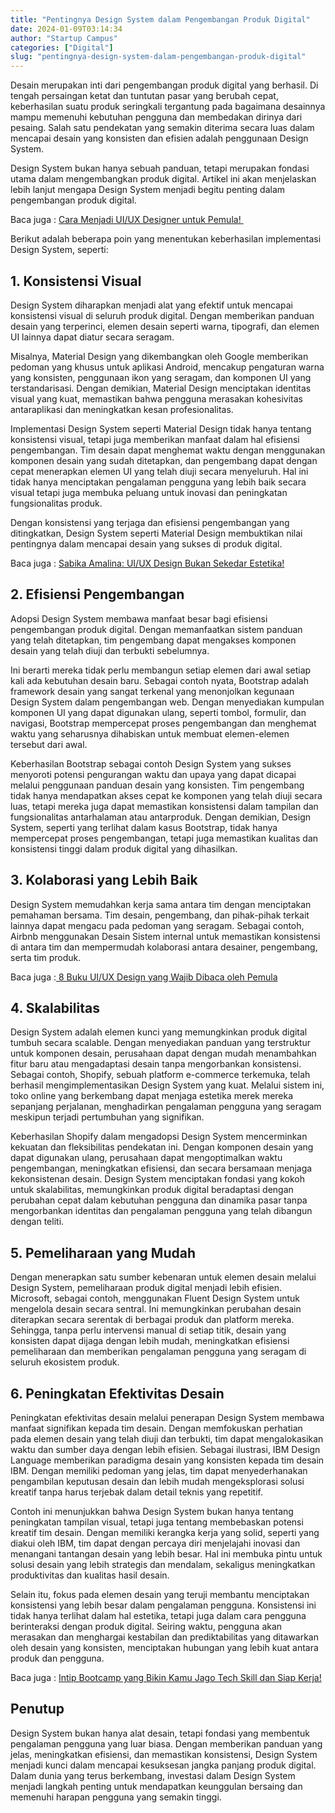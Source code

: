 ```yaml
---
title: "Pentingnya Design System dalam Pengembangan Produk Digital"
date: 2024-01-09T03:14:34
author: "Startup Campus"
categories: ["Digital"]
slug: "pentingnya-design-system-dalam-pengembangan-produk-digital"
---
```


Desain merupakan inti dari pengembangan produk digital yang berhasil. Di tengah persaingan ketat dan tuntutan pasar yang berubah cepat, keberhasilan suatu produk seringkali tergantung pada bagaimana desainnya mampu memenuhi kebutuhan pengguna dan membedakan dirinya dari pesaing. Salah satu pendekatan yang semakin diterima secara luas dalam mencapai desain yang konsisten dan efisien adalah penggunaan Design System.

Design System bukan hanya sebuah panduan, tetapi merupakan fondasi utama dalam mengembangkan produk digital. Artikel ini akan menjelaskan lebih lanjut mengapa Design System menjadi begitu penting dalam pengembangan produk digital.

Baca juga : [Cara Menjadi UI/UX Designer untuk Pemula! ](https://www.startupcampus.id/blog/cara-menjadi-ui-ux-designer-untuk-pemula/)

Berikut adalah beberapa poin yang menentukan keberhasilan implementasi Design System, seperti:

## 1. Konsistensi Visual

Design System diharapkan menjadi alat yang efektif untuk mencapai konsistensi visual di seluruh produk digital. Dengan memberikan panduan desain yang terperinci, elemen desain seperti warna, tipografi, dan elemen UI lainnya dapat diatur secara seragam. 

Misalnya, Material Design yang dikembangkan oleh Google memberikan pedoman yang khusus untuk aplikasi Android, mencakup pengaturan warna yang konsisten, penggunaan ikon yang seragam, dan komponen UI yang terstandarisasi. Dengan demikian, Material Design menciptakan identitas visual yang kuat, memastikan bahwa pengguna merasakan kohesivitas antaraplikasi dan meningkatkan kesan profesionalitas.

Implementasi Design System seperti Material Design tidak hanya tentang konsistensi visual, tetapi juga memberikan manfaat dalam hal efisiensi pengembangan. Tim desain dapat menghemat waktu dengan menggunakan komponen desain yang sudah ditetapkan, dan pengembang dapat dengan cepat menerapkan elemen UI yang telah diuji secara menyeluruh. Hal ini tidak hanya menciptakan pengalaman pengguna yang lebih baik secara visual tetapi juga membuka peluang untuk inovasi dan peningkatan fungsionalitas produk.

Dengan konsistensi yang terjaga dan efisiensi pengembangan yang ditingkatkan, Design System seperti Material Design membuktikan nilai pentingnya dalam mencapai desain yang sukses di produk digital.

Baca juga : [Sabika Amalina: UI/UX Design Bukan Sekedar Estetika!](https://www.startupcampus.id/blog/sabika-amalina-ui-ux-design-bukan-sekedar-estetika/)

## 2. Efisiensi Pengembangan

Adopsi Design System membawa manfaat besar bagi efisiensi pengembangan produk digital. Dengan memanfaatkan sistem panduan yang telah ditetapkan, tim pengembang dapat mengakses komponen desain yang telah diuji dan terbukti sebelumnya.

 Ini berarti mereka tidak perlu membangun setiap elemen dari awal setiap kali ada kebutuhan desain baru. Sebagai contoh nyata, Bootstrap adalah framework desain yang sangat terkenal yang menonjolkan kegunaan Design System dalam pengembangan web. Dengan menyediakan kumpulan komponen UI yang dapat digunakan ulang, seperti tombol, formulir, dan navigasi, Bootstrap mempercepat proses pengembangan dan menghemat waktu yang seharusnya dihabiskan untuk membuat elemen-elemen tersebut dari awal.

Keberhasilan Bootstrap sebagai contoh Design System yang sukses menyoroti potensi pengurangan waktu dan upaya yang dapat dicapai melalui penggunaan panduan desain yang konsisten. Tim pengembang tidak hanya mendapatkan akses cepat ke komponen yang telah diuji secara luas, tetapi mereka juga dapat memastikan konsistensi dalam tampilan dan fungsionalitas antarhalaman atau antarproduk. Dengan demikian, Design System, seperti yang terlihat dalam kasus Bootstrap, tidak hanya mempercepat proses pengembangan, tetapi juga memastikan kualitas dan konsistensi tinggi dalam produk digital yang dihasilkan.

## 3. Kolaborasi yang Lebih Baik

Design System memudahkan kerja sama antara tim dengan menciptakan pemahaman bersama. Tim desain, pengembang, dan pihak-pihak terkait lainnya dapat mengacu pada pedoman yang seragam. Sebagai contoh, Airbnb menggunakan Desain Sistem internal untuk memastikan konsistensi di antara tim dan mempermudah kolaborasi antara desainer, pengembang, serta tim produk.

Baca juga :[ 8 Buku UI/UX Design yang Wajib Dibaca oleh Pemula](https://www.startupcampus.id/blog/8-buku-ui-ux-design-yang-wajib-dibaca-oleh-pemula/)

## 4. Skalabilitas

Design System adalah elemen kunci yang memungkinkan produk digital tumbuh secara scalable. Dengan menyediakan panduan yang terstruktur untuk komponen desain, perusahaan dapat dengan mudah menambahkan fitur baru atau mengadaptasi desain tanpa mengorbankan konsistensi. Sebagai contoh, Shopify, sebuah platform e-commerce terkemuka, telah berhasil mengimplementasikan Design System yang kuat. Melalui sistem ini, toko online yang berkembang dapat menjaga estetika merek mereka sepanjang perjalanan, menghadirkan pengalaman pengguna yang seragam meskipun terjadi pertumbuhan yang signifikan.

Keberhasilan Shopify dalam mengadopsi Design System mencerminkan kekuatan dan fleksibilitas pendekatan ini. Dengan komponen desain yang dapat digunakan ulang, perusahaan dapat mengoptimalkan waktu pengembangan, meningkatkan efisiensi, dan secara bersamaan menjaga kekonsistenan desain. Design System menciptakan fondasi yang kokoh untuk skalabilitas, memungkinkan produk digital beradaptasi dengan perubahan cepat dalam kebutuhan pengguna dan dinamika pasar tanpa mengorbankan identitas dan pengalaman pengguna yang telah dibangun dengan teliti.

## 5. Pemeliharaan yang Mudah

Dengan menerapkan satu sumber kebenaran untuk elemen desain melalui Design System, pemeliharaan produk digital menjadi lebih efisien. Microsoft, sebagai contoh, menggunakan Fluent Design System untuk mengelola desain secara sentral. Ini memungkinkan perubahan desain diterapkan secara serentak di berbagai produk dan platform mereka. Sehingga, tanpa perlu intervensi manual di setiap titik, desain yang konsisten dapat dijaga dengan lebih mudah, meningkatkan efisiensi pemeliharaan dan memberikan pengalaman pengguna yang seragam di seluruh ekosistem produk.

## 6. Peningkatan Efektivitas Desain

Peningkatan efektivitas desain melalui penerapan Design System membawa manfaat signifikan kepada tim desain. Dengan memfokuskan perhatian pada elemen desain yang telah diuji dan terbukti, tim dapat mengalokasikan waktu dan sumber daya dengan lebih efisien. Sebagai ilustrasi, IBM Design Language memberikan paradigma desain yang konsisten kepada tim desain IBM. Dengan memiliki pedoman yang jelas, tim dapat menyederhanakan pengambilan keputusan desain dan lebih mudah mengeksplorasi solusi kreatif tanpa harus terjebak dalam detail teknis yang repetitif.

Contoh ini menunjukkan bahwa Design System bukan hanya tentang peningkatan tampilan visual, tetapi juga tentang membebaskan potensi kreatif tim desain. Dengan memiliki kerangka kerja yang solid, seperti yang diakui oleh IBM, tim dapat dengan percaya diri menjelajahi inovasi dan menangani tantangan desain yang lebih besar. Hal ini membuka pintu untuk solusi desain yang lebih strategis dan mendalam, sekaligus meningkatkan produktivitas dan kualitas hasil desain.

Selain itu, fokus pada elemen desain yang teruji membantu menciptakan konsistensi yang lebih besar dalam pengalaman pengguna. Konsistensi ini tidak hanya terlihat dalam hal estetika, tetapi juga dalam cara pengguna berinteraksi dengan produk digital. Seiring waktu, pengguna akan merasakan dan menghargai kestabilan dan prediktabilitas yang ditawarkan oleh desain yang konsisten, menciptakan hubungan yang lebih kuat antara produk dan pengguna.

Baca juga : [Intip Bootcamp yang Bikin Kamu Jago Tech Skill dan Siap Kerja!](https://www.startupcampus.id/blog/intip-bootcamp-yang-bikin-kamu-jago-tech-skill-dan-siap-kerja/)

## Penutup

Design System bukan hanya alat desain, tetapi fondasi yang membentuk pengalaman pengguna yang luar biasa. Dengan memberikan panduan yang jelas, meningkatkan efisiensi, dan memastikan konsistensi, Design System menjadi kunci dalam mencapai kesuksesan jangka panjang produk digital. Dalam dunia yang terus berkembang, investasi dalam Design System menjadi langkah penting untuk mendapatkan keunggulan bersaing dan memenuhi harapan pengguna yang semakin tinggi.